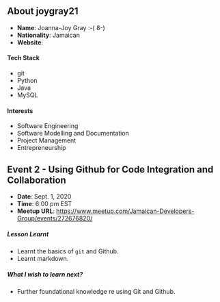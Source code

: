 ## About joygray21

- **Name**: Joanna-Joy Gray :-( 8-)
- **Nationality**: Jamaican
- **Website**: 

#### Tech Stack
- git
- Python
- Java
- MySQL

#### Interests
- Software Engineering 
- Software Modelling and Documentation
- Project Management
- Entrepreneurship

## Event 2 - Using Github for Code Integration and Collaboration
- **Date**: Sept. 1, 2020
- **Time**: 6:00 pm EST
- **Meetup URL**: https://www.meetup.com/Jamaican-Developers-Group/events/272676820/

##### Lesson Learnt
- Learnt the basics of `git` and Github.
- Learnt markdown.

##### What I wish to learn next?
- Further foundational knowledge re using Git and Github.